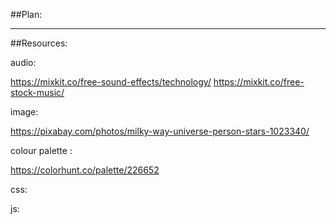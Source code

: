 ##Plan:

























----------------
##Resources:

audio:

https://mixkit.co/free-sound-effects/technology/ 
https://mixkit.co/free-stock-music/

image:

https://pixabay.com/photos/milky-way-universe-person-stars-1023340/


colour palette :

https://colorhunt.co/palette/226652

css:



js:
